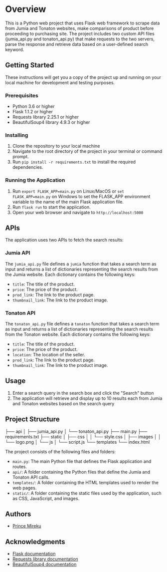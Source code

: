 


# Overview

This is a Python web project that uses Flask web framework to scrape data from Jumia and Tonaton websites, make comparisons of product before proceeding to purchasing site. The project includes two custom API files (jumia_api.py and tonaton_api.py) that make requests to the two servers, parse the response and retrieve data based on a user-defined search keyword.

## Getting Started

These instructions will get you a copy of the project up and running on your local machine for development and testing purposes.

### Prerequisites

-   Python 3.6 or higher
-   Flask 1.1.2 or higher
-   Requests library 2.25.1 or higher
-   BeautifulSoup4 library 4.9.3 or higher

### Installing

1.  Clone the repository to your local machine
1.  Navigate to the root directory of the project in your terminal or command prompt.
2.  Run `pip install -r requirements.txt` to install the required dependencies.

### Running the Application

1.  Run `export FLASK_APP=main.py` on Linux/MacOS or `set FLASK_APP=main.py` on Windows to set the FLASK_APP environment variable to the name of the main Flask application file.
2.  Run `flask run` to start the application.
3.  Open your web browser and navigate to `http://localhost:5000`


## APIs

The application uses two APIs to fetch the search results:

### Jumia API

The `jumia_api.py` file defines a `jumia` function that takes a search term as input and returns a list of dictionaries representing the search results from the Jumia website. Each dictionary contains the following keys:

-   `title`: The title of the product.
-   `price`: The price of the product.
-   `prod_link`: The link to the product page.
-   `thumbnail_link`: The link to the product image.

### Tonaton API

The `tonaton_api.py` file defines a `tonaton` function that takes a search term as input and returns a list of dictionaries representing the search results from the Tonaton website. Each dictionary contains the following keys:

-   `title`: The title of the product.
-   `price`: The price of the product.
-   `location`: The location of the seller.
-   `prod_link`: The link to the product page.
-   `thumbnail_link`: The link to the product image.


## Usage

1.  Enter a search query in the search box and click the "Search" button
2.  The application will retrieve and display up to 10 results each from Jumia and Tonaton websites based on the search query


## Project Structure

├── api
│   ├── jumia_api.py
│   └── tonaton_api.py
├── main.py
├── requirements.txt
├── static
│   ├── css
│   │   └── style.css
│   ├── images
│   │   └── logo.png
│   └── js
│       └── script.js
└── templates
	└── index.html
		


The project consists of the following files and folders:

-   `main.py`: The main Python file that defines the Flask application and routes.
-   `api/`: A folder containing the Python files that define the Jumia and Tonaton API calls.
-   `templates/`: A folder containing the HTML templates used to render the web pages.
-   `static/`: A folder containing the static files used by the application, such as CSS, JavaScript, and images.

## Authors

-   [Prince Mireku](https://github.com/DevFreak-ui)

## Acknowledgments

-   [Flask documentation](https://flask.palletsprojects.com/)
-   [Requests library documentation](https://requests.readthedocs.io/en/master/)
-   [BeautifulSoup4 documentation](https://www.crummy.com/software/BeautifulSoup/bs4/doc/)